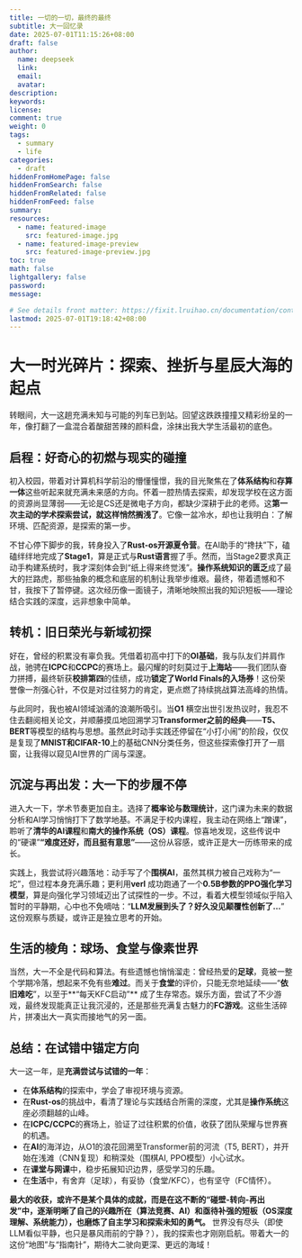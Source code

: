 ```yaml
---
title: 一切的一切，最终的最终
subtitle: 大一回忆录
date: 2025-07-01T11:15:26+08:00
draft: false
author:
  name: deepseek
  link:
  email:
  avatar:
description:
keywords:
license:
comment: true
weight: 0
tags:
  - summary
  - life
categories:
  - draft
hiddenFromHomePage: false
hiddenFromSearch: false
hiddenFromRelated: false
hiddenFromFeed: false
summary:
resources:
  - name: featured-image
    src: featured-image.jpg
  - name: featured-image-preview
    src: featured-image-preview.jpg
toc: true
math: false
lightgallery: false
password:
message:

# See details front matter: https://fixit.lruihao.cn/documentation/content-management/introduction/#front-matter
lastmod: 2025-07-01T19:18:42+08:00
---
```


<!--more-->

# 大一时光碎片：探索、挫折与星辰大海的起点

转眼间，大一这趟充满未知与可能的列车已到站。回望这跌跌撞撞又精彩纷呈的一年，像打翻了一盒混合着酸甜苦辣的颜料盘，涂抹出我大学生活最初的底色。

## 启程：好奇心的初燃与现实的碰撞

初入校园，带着对计算机科学前沿的懵懂憧憬，我的目光聚焦在了**体系结构**和**存算一体**这些听起来就充满未来感的方向。怀着一腔热情去探索，却发现学校在这方面的资源尚显薄弱——无论是CS还是微电子方向，都缺少深耕于此的老师。这**第一次主动的学术探索尝试，就这样悄然搁浅了**。它像一盆冷水，却也让我明白：了解环境、匹配资源，是探索的第一步。

不甘心停下脚步的我，转身投入了**Rust-os开源夏令营**。在AI助手的“搀扶”下，磕磕绊绊地完成了**Stage1**，算是正式与**Rust语言**握了手。然而，当Stage2要求真正动手构建系统时，我才深刻体会到“纸上得来终觉浅”。**操作系统知识的匮乏**成了最大的拦路虎，那些抽象的概念和底层的机制让我举步维艰。最终，带着遗憾和不甘，我按下了暂停键。这次经历像一面镜子，清晰地映照出我的知识短板——理论结合实践的深度，远非想象中简单。

## 转机：旧日荣光与新域初探

好在，曾经的积累没有辜负我。凭借着初高中打下的**OI基础**，我与队友们并肩作战，驰骋在**ICPC**和**CCPC**的赛场上。最闪耀的时刻莫过于**上海站**——我们团队奋力拼搏，最终斩获**校排第四**的佳绩，成功**锁定了World Finals的入场券**！这份荣誉像一剂强心针，不仅是对过往努力的肯定，更点燃了持续挑战算法高峰的热情。

与此同时，我也被AI领域汹涌的浪潮所吸引。当**O1** 横空出世引发热议时，我忍不住去翻阅相关论文，并顺藤摸瓜地回溯学习**Transformer之前的经典**——**T5、BERT**等模型的结构与思想。虽然此时动手实践还停留在“小打小闹”的阶段，仅仅是复现了**MNIST和CIFAR-10**上的基础CNN分类任务，但这些探索像打开了一扇窗，让我得以窥见AI世界的广阔与深邃。

## 沉淀与再出发：大一下的步履不停

进入大一下，学术节奏更加自主。选择了**概率论与数理统计**，这门课为未来的数据分析和AI学习悄悄打下了数学地基。不满足于校内课程，我主动在网络上“蹭课”，聆听了**清华的AI课程**和**南大的操作系统（OS）课程**。惊喜地发现，这些传说中的“硬课”**“难度还好，而且挺有意思”**——这份从容感，或许正是大一历练带来的成长。

实践上，我尝试将兴趣落地：动手写了个**围棋AI**，虽然其棋力被自己戏称为“一坨”，但过程本身充满乐趣；更利用**verl** 成功跑通了一个**0.5B参数的PPO强化学习模型**，算是向强化学习领域迈出了试探性的一步。不过，看着大模型领域似乎陷入暂时的平静期，心中也不免嘀咕：“**LLM发展到头了？好久没见颠覆性创新了…**” 这份观察与质疑，或许正是独立思考的开始。

## 生活的棱角：球场、食堂与像素世界

当然，大一不全是代码和算法。有些遗憾也悄悄溜走：曾经热爱的**足球**，竟被一整个学期冷落，想起来不免有些**难过**。而关于**食堂**的评价，只能无奈地延续——“**依旧难吃**”，以至于**“每天KFC启动”** 成了生存常态。娱乐方面，尝试了不少游戏，最终发现能真正让我沉浸的，还是那些充满复古魅力的**FC游戏**。这些生活碎片，拼凑出大一真实而接地气的另一面。

## 总结：在试错中锚定方向

大一这一年，是**充满尝试与试错的一年**：
*   在**体系结构**的探索中，学会了审视环境与资源。
*   在**Rust-os**的挑战中，看清了理论与实践结合所需的深度，尤其是**操作系统**这座必须翻越的山峰。
*   在**ICPC/CCPC**的赛场上，验证了过往积累的价值，收获了团队荣耀与世界赛的机遇。
*   在**AI**的海洋边，从O1的浪花回溯至Transformer前的河流（T5, BERT），并开始在浅滩（CNN复现）和稍深处（围棋AI, PPO模型）小心试水。
*   在**课堂与网课**中，稳步拓展知识边界，感受学习的乐趣。
*   在**生活**中，有舍弃（足球），有妥协（食堂/KFC），也有坚守（FC情怀）。

**最大的收获，或许不是某个具体的成就，而是在这不断的“碰壁-转向-再出发”中，逐渐明晰了自己的兴趣所在（算法竞赛、AI）和亟待补强的短板（OS深度理解、系统能力），也磨炼了自主学习和探索未知的勇气。** 世界没有尽头（即使LLM看似平静，也只是暴风雨前的宁静？），我的探索也才刚刚启航。带着大一的这份“地图”与“指南针”，期待大二驶向更深、更远的海域！
